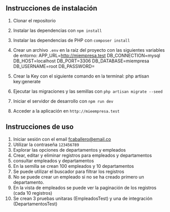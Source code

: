 ## Instrucciones de instalación
1. Clonar el repositorio
2. Instalar las dependencias con `npm install`
3. Instalar las dependencias de PHP con `composer install`
4. Crear un archivo `.env` en la raíz del proyecto con las siguientes variables de entorno:
    APP_URL=http://miempresa.test
    DB_CONNECTION=mysql
    DB_HOST=localhost
    DB_PORT=3306
    DB_DATABASE=miempresa
    DB_USERNAME=root
    DB_PASSWORD=

5. Crear la Key con el siguiente comando en la terminal: php artisan key:generate
6. Ejecutar las migraciones y las semillas con `php artisan migrate --seed`
7. Iniciar el servidor de desarrollo con `npm run dev`
8. Acceder a la aplicación en `http://mieempresa.test`

## Instrucciones de uso
1. Iniciar sesión con el email fcaballero@email.co
2. Utilizar la contraseña `123456789`
3. Explorar las opciones de departamentos y empleados
4. Crear, editar y eliminar registros para empleados y departamentos
5. consultar empleados y departamentos
6. En la semilla se crean 100 empleados y 10 departamentos
7. Se puede utilizar el buscador para filtrar los registros
8. No se puede crear un empleado si no se ha creado primero un departamento.
9. En la vista de empleados se puede ver la paginación de los registros (cada 10 registros)
10. Se crean 3 pruebas unitaras (EmpleadosTest) y una de integración (DepartamentosTest)
